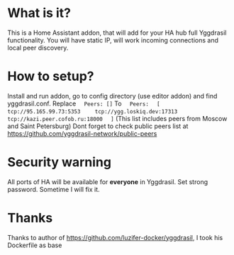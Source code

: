 # What is it?
This is a Home Assistant addon, that will add for your HA hub full Yggdrasil functionality.
You will have static IP, will work incoming connections and local peer discovery.
# How to setup?
Install and run addon, go to config directory (use editor addon) and find yggdrasil.conf.
Replace
`  Peers: []`
To
`  Peers:`
`  [`
`    tcp://95.165.99.73:5353`
`    tcp://ygg.loskiq.dev:17313`
`    tcp://kazi.peer.cofob.ru:18000`
`  ]`
(This list includes peers from Moscow and Saint Petersburg)
Dont forget to check public peers list at https://github.com/yggdrasil-network/public-peers
# Security warning
All ports of HA will be available for **everyone** in Yggdrasil. Set strong password. Sometime I will fix it.
# Thanks
Thanks to author of https://github.com/luzifer-docker/yggdrasil,
I took his Dockerfile as base
